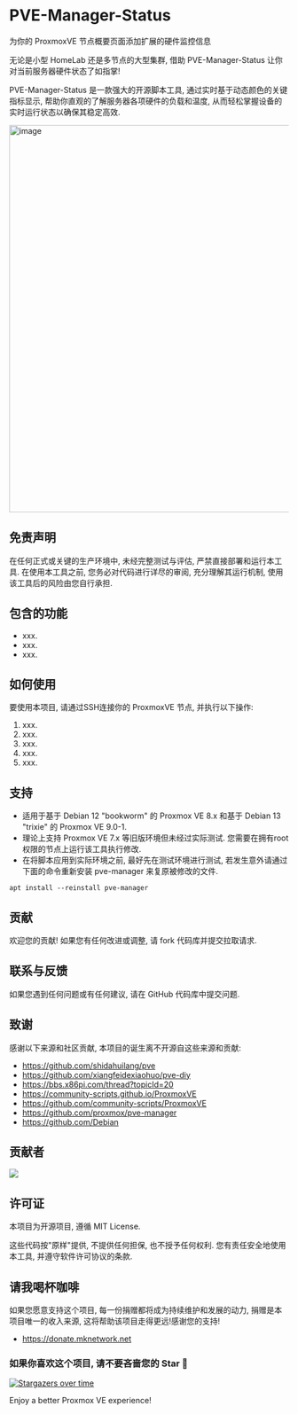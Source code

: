 # PVE-Manager-Status
为你的 ProxmoxVE 节点概要页面添加扩展的硬件监控信息

无论是小型 HomeLab 还是多节点的大型集群, 借助 PVE-Manager-Status 让你对当前服务器硬件状态了如指掌!

PVE-Manager-Status 是一款强大的开源脚本工具, 通过实时基于动态颜色的关键指标显示, 帮助你直观的了解服务器各项硬件的负载和温度, 从而轻松掌握设备的实时运行状态以确保其稳定高效.

<img width="1120" height="699" alt="image" src="https://github.com/user-attachments/assets/51224701-a763-4b14-9951-5990f7e22901" />

## 免责声明

在任何正式或关键的生产环境中, 未经完整测试与评估, 严禁直接部署和运行本工具. 在使用本工具之前, 您务必对代码进行详尽的审阅, 充分理解其运行机制, 使用该工具后的风险由您自行承担.

## 包含的功能

- xxx.
- xxx.
- xxx.

## 如何使用

要使用本项目, 请通过SSH连接你的 ProxmoxVE 节点, 并执行以下操作:

1. xxx.
2. xxx.
3. xxx.
4. xxx.
5. xxx.

## 支持

- 适用于基于 Debian 12 "bookworm" 的 Proxmox VE 8.x 和基于 Debian 13 "trixie" 的 Proxmox VE 9.0-1.
- 理论上支持 Proxmox VE 7.x 等旧版环境但未经过实际测试. 您需要在拥有root权限的节点上运行该工具执行修改.
- 在将脚本应用到实际环境之前, 最好先在测试环境进行测试, 若发生意外请通过下面的命令重新安装 pve-manager 来复原被修改的文件.
```
apt install --reinstall pve-manager
```

## 贡献

欢迎您的贡献! 如果您有任何改进或调整, 请 fork 代码库并提交拉取请求.

## 联系与反馈

如果您遇到任何问题或有任何建议, 请在 GitHub 代码库中提交问题.

## 致谢

感谢以下来源和社区贡献, 本项目的诞生离不开源自这些来源和贡献:

- https://github.com/shidahuilang/pve
- https://github.com/xiangfeidexiaohuo/pve-diy
- https://bbs.x86pi.com/thread?topicId=20
- https://community-scripts.github.io/ProxmoxVE
- https://github.com/community-scripts/ProxmoxVE
- https://github.com/proxmox/pve-manager
- https://github.com/Debian

## 贡献者

<a href="https://github.com/MiKing233/PVE-Manager-Status/graphs/contributors">
  <img src="https://contrib.rocks/image?repo=MiKing233/PVE-Manager-Status" />
</a>

## 许可证

本项目为开源项目, 遵循 MIT License.

这些代码按"原样"提供, 不提供任何担保, 也不授予任何权利. 您有责任安全地使用本工具, 并遵守软件许可协议的条款.

## 请我喝杯咖啡

如果您愿意支持这个项目, 每一份捐赠都将成为持续维护和发展的动力, 捐赠是本项目唯一的收入来源, 这将帮助该项目走得更远!感谢您的支持!
- https://donate.mknetwork.net

### 如果你喜欢这个项目, 请不要吝啬您的 Star 🌟
[![Stargazers over time](https://starchart.cc/MiKing233/PVE-Manager-Status.svg?variant=adaptive)](https://starchart.cc/MiKing233/PVE-Manager-Status)

Enjoy a better Proxmox VE experience!
